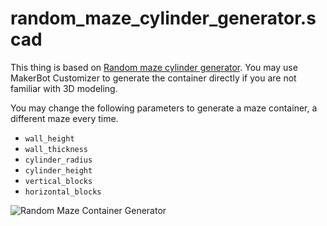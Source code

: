 # random_maze_cylinder_generator.scad

This thing is based on [Random maze cylinder generator](http://www.thingiverse.com/thing:1229429).  You may use MakerBot Customizer to generate the container directly if you are not familiar with 3D modeling.

You may change the following parameters to generate a maze container, a different maze every time.

- `wall_height`
- `wall_thickness`
- `cylinder_radius`
- `cylinder_height`
- `vertical_blocks`
- `horizontal_blocks` 

![Random Maze Container Generator](http://thingiverse-production-new.s3.amazonaws.com/renders/a0/ee/c5/e2/cc/7f2e204c4a3f6e92d24e831b2f8fbc72_preview_featured.jpg)